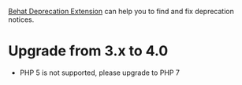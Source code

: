 [Behat Deprecation
Extension](https://github.com/caciobanu/behat-deprecation-extension) can help
you to find and fix deprecation notices.

# Upgrade from 3.x to 4.0

* PHP 5 is not supported, please upgrade to PHP 7
